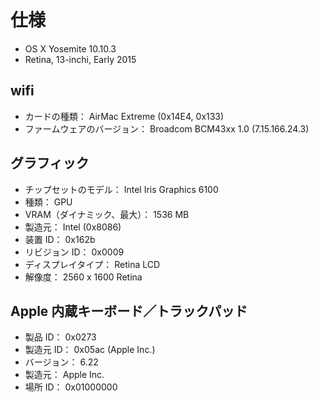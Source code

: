 
# 仕様

- OS X Yosemite 10.10.3
- Retina, 13-inchi, Early 2015

## wifi

- カードの種類：  AirMac Extreme  (0x14E4, 0x133)
- ファームウェアのバージョン：  Broadcom BCM43xx 1.0 (7.15.166.24.3)

## グラフィック

- チップセットのモデル：    Intel Iris Graphics 6100
- 種類：    GPU
- VRAM（ダイナミック、最大）：    1536 MB
- 製造元：  Intel (0x8086)
- 装置 ID：   0x162b
- リビジョン ID：   0x0009
- ディスプレイタイプ：    Retina LCD
- 解像度：  2560 x 1600 Retina

## Apple 内蔵キーボード／トラックパッド

- 製品 ID： 0x0273
- 製造元 ID： 0x05ac (Apple Inc.)
- バージョン：  6.22
- 製造元：  Apple Inc.
- 場所 ID：   0x01000000
